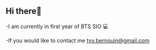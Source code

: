 ## Hi there👋
-I am currently in first year of BTS SIO 💻

-If you would like to contact me tyv.bernouin@gmail.com
